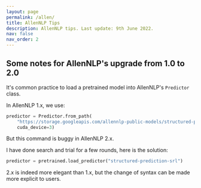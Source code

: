 ```yaml
---
layout: page
permalink: /allen/
title: AllenNLP Tips
description: AllenNLP tips. Last update: 9th June 2022. 
nav: false
nav_order: 2
---
```




## Some notes for AllenNLP's upgrade from 1.0 to 2.0



It's common practice to load a pretrained model into AllenNLP's `Predictor` class. 



In AllenNLP 1.x, we use:

```python
predictor = Predictor.from_path(
    "https://storage.googleapis.com/allennlp-public-models/structured-prediction-srl-bert.2020.12.15.tar.gz",
    cuda_device=3)
```



But this command is buggy in AllenNLP 2.x.

I have done search and trial for a few rounds, here is the solution:

```python
predictor = pretrained.load_predictor("structured-prediction-srl")
```



2.x is indeed more elegant than 1.x, but the change of syntax can be made more explicit to users. 



